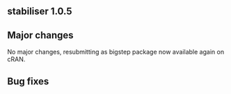## stabiliser 1.0.5

## Major changes
No major changes, resubmitting as bigstep package now available again on cRAN. 

## Bug fixes
